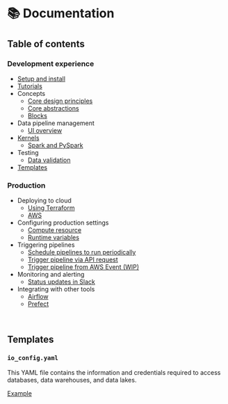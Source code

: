 # 📚 Documentation

## Table of contents

### Development experience
- [Setup and install](tutorials/quick_start/setup.md)
- [Tutorials](tutorials/README.md)
- Concepts
    - [Core design principles](core/design_principles.md)
    - [Core abstractions](core/abstractions.md)
    - [Blocks](blocks/README.md)
- Data pipeline management
    - [UI overview](features/orchestration/README.md)
- [Kernels](kernels/README.md)
    - [Spark and PySpark](spark/setup/README.md)
- Testing
    - [Data validation](testing/README.md#data-validation)
- [Templates](#templates)

### Production
- Deploying to cloud
    - [Using Terraform](deploy/terraform/README.md)
    - [AWS](deploy/aws/README.md)
- Configuring production settings
    - [Compute resource](production/compute_resource.md)
    - [Runtime variables](production/runtime_variables.md)
- Triggering pipelines
    - [Schedule pipelines to run periodically](tutorials/triggers/schedule.md)
    - [Trigger pipeline via API request](triggers/api.md)
    - [Trigger pipeline from AWS Event (WIP)](tutorials/triggers/events/aws.md)
- Monitoring and alerting
    - [Status updates in Slack](monitoring/alerting/slack.md)
- Integrating with other tools
    - [Airflow](tutorials/airflow/integrate_into_existing_project/README.md)
    - [Prefect](production/prefect.md)

<br />

## Templates

### `io_config.yaml`

This YAML file contains the information and credentials required to access
databases, data warehouses, and data lakes.

[Example](https://github.com/mage-ai/mage-ai/blob/master/mage_ai/data_preparation/templates/repo/io_config.yaml)

<br />

